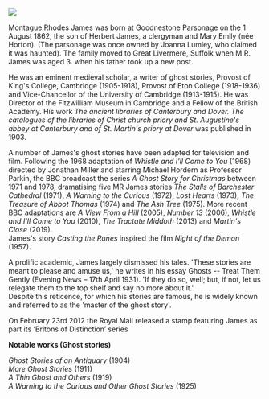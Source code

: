 <a href="https://juncture-digital.org"><img src="https://juncture-digital.org/images/ve-button.png"></a>

<param ve-config 
       title="Montague Rhodes James OM FBA (1 August 1862 – 12 June 1936)"
       author="Danny Rhodes"
       banner="https://i.imgur.com/T74Vdh9.jpg" 
       layout="vertical"
       num-maps="2"
       num-images="4">

<param ve-entity eid="Q2095630" title="William Dyce" aliases="Dyce’s">

Montague Rhodes James was born at Goodnestone Parsonage on the 1 August 1862, the son of Herbert James, a clergyman and Mary Emily (née Horton). (The parsonage was once owned by Joanna Lumley, who claimed it was haunted). The family moved to Great Livermere, Suffolk when M.R. James was aged 3. when his father took up a new post.
<param ve-image url="https://upload.wikimedia.org/wikipedia/commons/4/4e/View_of_the_interior_of_Holy_Cross_church_-_geograph.org.uk_-_2570881.jpg" label="View of the interior of Holy Cross Church, Goodnestone" attribution="Nick Smith, via Wikimedia Commons" attribution="CC BY-SA 2.0">

He was an eminent medieval scholar, a writer of ghost stories, Provost of King's College, Cambridge (1905-1918), Provost of Eton College (1918-1936) and Vice-Chancellor of the University of Cambridge (1913-1915). He was Director of the Fitzwilliam Museum in Cambridge and a Fellow of the British Academy. His work _The ancient libraries of Canterbury and Dover. The catalogues of the libraries of Christ church priory and St. Augustine's abbey at Canterbury and of St. Martin's priory at Dover_ was published in 1903.
<param ve-image url="https://upload.wikimedia.org/wikipedia/commons/thumb/2/23/MRJames1900.jpg/330px-MRJames1900.jpg" label="M.R. James, 1900" attribution="Unknown author, Public domain, via Wikimedia Commons">

A number of James's ghost stories have been adapted for television and film. Following the 1968 adaptation of _Whistle and I'll Come to You_ (1968) directed by Jonathan Miller and starring Michael Hordern as Professor Parkin, the BBC broadcast the series _A Ghost Story for Christmas_ between 1971 and 1978, dramatising five MR James stories _The Stalls of Barchester Cathedral_ (1971), _A Warning to the Curious_ (1972), _Lost Hearts_ (1973), _The Treasure of Abbot Thomas_ (1974) and _The Ash Tree_ (1975). More recent BBC adaptations are _A View From a Hill_ (2005), _Number 13_ (2006), _Whistle and I'll Come to You_ (2010), _The Tractate Middoth_ (2013) and _Martin's Close_ (2019).
<br>
James's story _Casting the Runes_ inspired the film _Night of the Demon_ (1957).

A prolific academic, James largely dismissed his tales. 'These stories are meant to please and amuse us,' he writes in his essay Ghosts -- Treat Them Gently (Evening News – 17th April 1931). 'If they do so, well; but, if not, let us relegate them to the top shelf and say no more about it.'
<br>
Despite this reticence, for which his stories are famous, he is widely known and referred to as the 'master of the ghost story'.

On February 23rd 2012 the Royal Mail released a stamp featuring James as part its ‘Britons of Distinction’ series

**Notable works (Ghost stories)**  

_Ghost Stories of an Antiquary_ (1904)   
_More Ghost Stories_ (1911)   
_A Thin Ghost and Others_ (1919)   
_A Warning to the Curious and Other Ghost Stories_ (1925)
<param ve-image url="https://upload.wikimedia.org/wikipedia/commons/f/f4/A_Thin_Ghost_and_Others_-_MR_James.jpg" label="A Thin Ghost and Others" attribution="M.R James, Public domain, via Wikimedia Commons">
